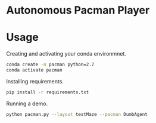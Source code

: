 # Autonomous Pacman Player


# Usage

Creating and activating your conda environmnet.

```sh
conda create -n pacman python=2.7
conda activate pacman
```

Installing requirements.

```sh
pip install -r requirements.txt
```

Running a demo.

```sh
python pacman.py --layout testMaze --pacman DumbAgent
```
